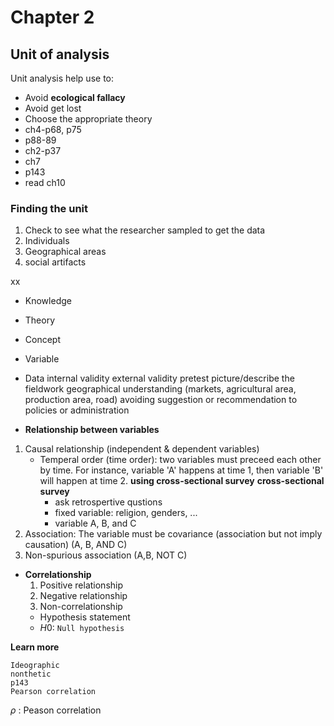 # Chapter 2
## Unit of analysis
Unit analysis help use to:
- Avoid **ecological fallacy**
- Avoid get lost
- Choose the appropriate theory
- ch4-p68, p75
- p88-89
- ch2-p37
- ch7
- p143
- read ch10

### Finding the unit
1. Check to see what the researcher sampled to get the data
  2. Individuals
  3. Geographical areas
  4. social artifacts

xx
- Knowledge
- Theory
- Concept
- Variable
- Data
internal validity
external validity
pretest
picture/describe the fieldwork
geographical understanding (markets, agricultural area, production area, road)
avoiding suggestion or recommendation to policies or administration

- __Relationship between variables__ 
1. Causal relationship (independent & dependent variables)
   - Temperal order (time order): two variables must preceed each other by time. For instance, variable 'A' happens at time 1, then variable 'B' will happen at time 2. __using cross-sectional survey__
     __cross-sectional survey__
     - ask retrospertive qustions
     - fixed variable: religion, genders, ...
     - variable A, B, and C 
3. Association: The variable must be covariance (association but not imply causation) (A, B, AND C)
4. Non-spurious association (A,B, NOT C)

- __Correlationship__
  1. Positive relationship
  2. Negative relationship
  3. Non-correlationship
  - Hypothesis statement
  - $H0$: `Null hypothesis`






__Learn more__
```
Ideographic
nonthetic
p143
Pearson correlation

```
$\rho$ : Peason correlation



